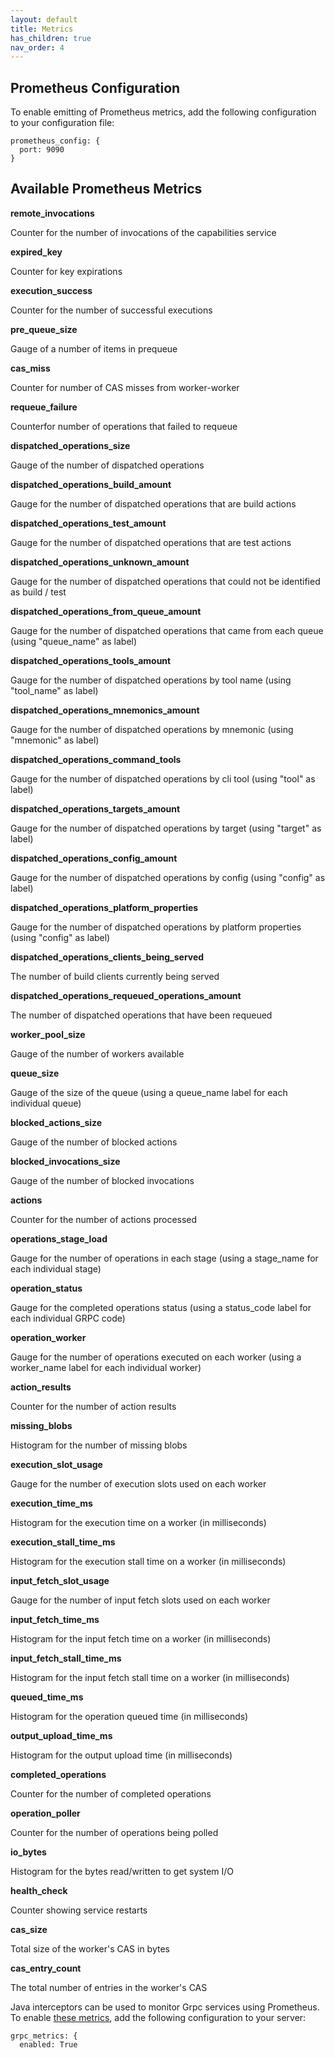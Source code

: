 ```yaml
---
layout: default
title: Metrics
has_children: true
nav_order: 4
---
```


## Prometheus Configuration

To enable emitting of Prometheus metrics, add the following configuration to your configuration file:

```
prometheus_config: {
  port: 9090
}
```

## Available Prometheus Metrics

**remote_invocations**

Counter for the number of invocations of the capabilities service

**expired_key**

Counter for key expirations

**execution_success**

Counter for the number of successful executions

**pre_queue_size**

Gauge of a number of items in prequeue

**cas_miss**

Counter for number of CAS misses from worker-worker

**requeue_failure**

Counterfor number of operations that failed to requeue

**dispatched_operations_size**

Gauge of the number of dispatched operations

**dispatched_operations_build_amount**  

Gauge for the number of dispatched operations that are build actions

**dispatched_operations_test_amount**  

Gauge for the number of dispatched operations that are test actions

**dispatched_operations_unknown_amount**  

Gauge for the number of dispatched operations that could not be identified as build / test

**dispatched_operations_from_queue_amount**  

Gauge for the number of dispatched operations that came from each queue (using "queue_name" as label)

**dispatched_operations_tools_amount**  

Gauge for the number of dispatched operations by tool name (using "tool_name" as label)

**dispatched_operations_mnemonics_amount**  

Gauge for the number of dispatched operations by mnemonic (using "mnemonic" as label)

**dispatched_operations_command_tools**  

Gauge for the number of dispatched operations by cli tool (using "tool" as label)

**dispatched_operations_targets_amount**  

Gauge for the number of dispatched operations by target (using "target" as label)

**dispatched_operations_config_amount**  

Gauge for the number of dispatched operations by config (using "config" as label)

**dispatched_operations_platform_properties**  

Gauge for the number of dispatched operations by platform properties (using "config" as label)

**dispatched_operations_clients_being_served**  

The number of build clients currently being served

**dispatched_operations_requeued_operations_amount**  

The number of dispatched operations that have been requeued

**worker_pool_size**

Gauge of the number of workers available

**queue_size**

Gauge of the size of the queue (using a queue_name label for each individual queue)

**blocked_actions_size**

Gauge of the number of blocked actions

**blocked_invocations_size**

Gauge of the number of blocked invocations

**actions**

Counter for the number of actions processed

**operations_stage_load**

Gauge for the number of operations in each stage (using a stage_name for each individual stage)

**operation_status**

Gauge for the completed operations status (using a status_code label for each individual GRPC code)

**operation_worker**

Gauge for the number of operations executed on each worker (using a worker_name label for each individual worker)

**action_results**

Counter for the number of action results

**missing_blobs**

Histogram for the number of missing blobs

**execution_slot_usage**

Gauge for the number of execution slots used on each worker

**execution_time_ms**

Histogram for the execution time on a worker (in milliseconds)

**execution_stall_time_ms**

Histogram for the execution stall time on a worker (in milliseconds)

**input_fetch_slot_usage**

Gauge for the number of input fetch slots used on each worker

**input_fetch_time_ms**

Histogram for the input fetch time on a worker (in milliseconds)

**input_fetch_stall_time_ms**

Histogram for the input fetch stall time on a worker (in milliseconds)

**queued_time_ms**

Histogram for the operation queued time (in milliseconds)

**output_upload_time_ms**

Histogram for the output upload time (in milliseconds)

**completed_operations**

Counter for the number of completed operations

**operation_poller**

Counter for the number of operations being polled

**io_bytes**

Histogram for the bytes read/written to get system I/O

**health_check**

Counter showing service restarts

**cas_size**

Total size of the worker's CAS in bytes

**cas_entry_count**

The total number of entries in the worker's CAS

Java interceptors can be used to monitor Grpc services using Prometheus.  To enable [these metrics](https://github.com/grpc-ecosystem/java-grpc-prometheus), add the following configuration to your server:
```
grpc_metrics: {
  enabled: True
```